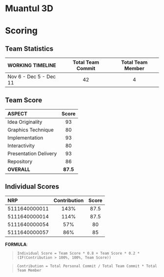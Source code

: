 # Muantul 3D

# Scoring

## Team Statistics
| WORKING TIMELINE | Total Team Commit | Total Team Member |
| :--------------- | :---------------: | :---------------: |
| Nov 6 - Dec 5 - Dec 11 | 42                | 4                 |

## Team Score
| ASPECT                | Score     |
| :-------------------- | :-------: |
| Idea Originality      | 93        |
| Graphics Technique    | 80        |
| Implementation        | 93        |
| Interactivity         | 80        |
| Presentation Delivery | 93        |
| Repository            | 86        |
| **OVERALL**           | **87.5**  |

## Individual Scores
| NRP           | Contribution | Score |
| :------------ | :----------: | :---: |
| 5111640000011 | 143%         | 87.5  |
| 5111640000014 | 114%         | 87.5  |
| 5111640000054 | 57%          | 80    |
| 5111640000057 | 86%          | 85    |

**FORMULA**: 
> `Individual Score = Team Score * 0.8 + Team Score * 0.2 * (IF(Contribution > 100%, 100%, Team Score))`

> `Contribution = Total Personal Commit / Total Team Commit * Total Team Member`